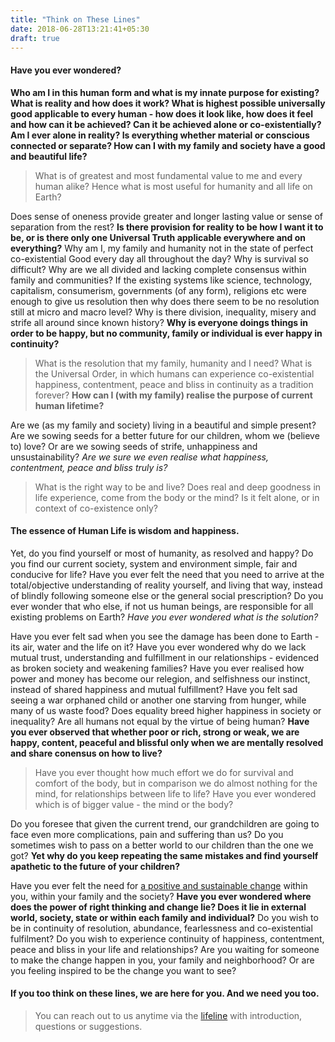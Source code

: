 ```yaml
---
title: "Think on These Lines"
date: 2018-06-28T13:21:41+05:30
draft: true
---
```


#### Have you ever wondered?

**Who am I in this human form and what is my innate purpose for existing? What is reality and how does it work? What is highest possible universally good applicable to every human - how does it look like, how does it feel and how can it be achieved? Can it be achieved alone or co-existentially? Am I ever alone in reality? Is everything whether material or conscious connected or separate? How can I with my family and society have a good and beautiful life?** 

> What is of greatest and most fundamental value to me and every  human alike? Hence what is most useful for humanity and all life on Earth?

Does sense of oneness provide greater and longer lasting value or sense of separation from the rest? **Is there provision for reality to be how I want it to be, or is there only one Universal Truth applicable everywhere and on everything?** Why am I, my family and humanity not in the state of perfect co-existential Good every day all throughout the day? Why is survival so difficult? Why are we all divided and lacking complete consensus within family and communities? If the existing systems like science, technology, capitalism, consumerism, governments (of any form), religions etc were enough to give us resolution then why does there seem to be no resolution still at micro and macro level? Why is there division, inequality, misery and strife all around since known history? **Why is everyone doings things in order to be happy, but no community, family or individual is ever happy in continuity?**

> What is the resolution that my family, humanity and I need? What is the Universal Order, in which humans can experience co-existential happiness, contentment, peace and bliss in continuity as a tradition forever? **How can I (with my family) realise the purpose of current human lifetime?**

Are we (as my family and society) living in a beautiful and simple present? Are we sowing seeds for a better future for our children, whom we (believe to) love? Or are we sowing seeds of strife, unhappiness and unsustainability? *Are we sure we even realise what happiness, contentment, peace and bliss truly is?* 

> What is the right way to be and live? Does real and deep goodness in life experience, come from the body or the mind? Is it felt alone, or in context of co-existence only? 


#### The essence of Human Life is wisdom and happiness.

Yet, do you find yourself or most of humanity, as resolved and happy? Do you find our current society, system and environment simple, fair and conducive for life? Have you ever felt the need that you need to arrive at the total/objective understanding of reality yourself, and living that way, instead of blindly following someone else or the general social prescription? Do you ever wonder that who else, if not us human beings, are responsible for all existing problems on Earth? *Have you ever wondered what is the solution?* 

Have you ever felt sad when you see the damage has been done to Earth - its air, water and the life on it? Have you ever wondered why do we lack mutual trust, understanding and fulfillment in our relationships - evidenced as broken society and weakening families? Have you ever realised how power and money has become our relegion, and selfishness our instinct, instead of shared happiness and mutual fulfillment? Have you felt sad seeing a war orphaned child or another one starving from hunger, while many of us waste food? Does equality breed higher happiness in society or inequality? Are all humans not equal by the virtue of being human? **Have you ever observed that whether poor or rich, strong or weak, we are happy, content, peaceful and blissful only when we are mentally resolved and share conensus on how to live?** 

> Have you ever thought how much effort we do for survival and comfort of the body, but in comparison we do almost nothing for the mind, for relationships between life to life? Have you ever wondered which is of bigger value - the mind or the body? 

Do you foresee that given the current trend, our grandchildren are going to face even more complications, pain and suffering than us? Do you sometimes wish to pass on a better world to our children than the one we got? **Yet why do you keep repeating the same mistakes and find yourself apathetic to the future of your children?** 

Have you ever felt the need for [a positive and sustainable change](/post/background) within you, within your family and the society? **Have you ever wondered where does the power of right thinking and change lie? Does it lie in external world, society, state or within each family and individual?** Do you wish to be in continuity of resolution, abundance, fearlessness and co-existential fulfilment? Do you wish to experience continuity of happiness, contentment, peace and bliss in your life and relationships? Are you waiting for someone to make the change happen in you, your family and neighborhood? Or are you feeling inspired to be the change you want to see?

#### If you too think on these lines, we are here for you. And we need you too.

> You can reach out to us anytime via the [lifeline](/page/lifeline) with introduction, questions or suggestions. 
